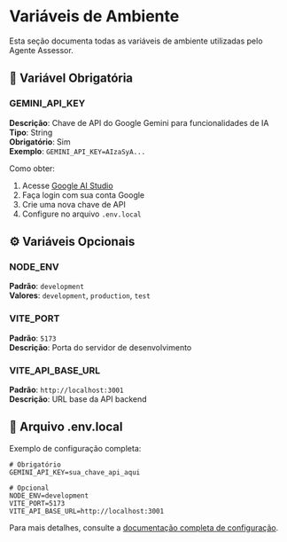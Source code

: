 # Variáveis de Ambiente

Esta seção documenta todas as variáveis de ambiente utilizadas pelo Agente Assessor.

## 🔑 Variável Obrigatória

### GEMINI_API_KEY

**Descrição**: Chave de API do Google Gemini para funcionalidades de IA  
**Tipo**: String  
**Obrigatório**: Sim  
**Exemplo**: `GEMINI_API_KEY=AIzaSyA...`

Como obter:
1. Acesse [Google AI Studio](https://aistudio.google.com/app/apikey)
2. Faça login com sua conta Google
3. Crie uma nova chave de API
4. Configure no arquivo `.env.local`

## ⚙️ Variáveis Opcionais

### NODE_ENV
**Padrão**: `development`  
**Valores**: `development`, `production`, `test`

### VITE_PORT
**Padrão**: `5173`  
**Descrição**: Porta do servidor de desenvolvimento

### VITE_API_BASE_URL
**Padrão**: `http://localhost:3001`  
**Descrição**: URL base da API backend

## 📝 Arquivo .env.local

Exemplo de configuração completa:

```env
# Obrigatório
GEMINI_API_KEY=sua_chave_api_aqui

# Opcional
NODE_ENV=development
VITE_PORT=5173
VITE_API_BASE_URL=http://localhost:3001
```

Para mais detalhes, consulte a [documentação completa de configuração](../installation/local.md#configurar-as-variáveis-de-ambiente).
